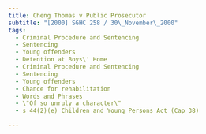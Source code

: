 ```yaml
---
title: Cheng Thomas v Public Prosecutor
subtitle: "[2000] SGHC 258 / 30\_November\_2000"
tags:
  - Criminal Procedure and Sentencing
  - Sentencing
  - Young offenders
  - Detention at Boys\' Home
  - Criminal Procedure and Sentencing
  - Sentencing
  - Young offenders
  - Chance for rehabilitation
  - Words and Phrases
  - \"Of so unruly a character\"
  - s 44(2)(e) Children and Young Persons Act (Cap 38)

---
```


